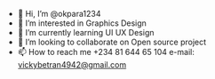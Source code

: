 - 👋 Hi, I’m @okpara1234
- 👀 I’m interested in Graphics Design
- 🌱 I’m currently learning UI UX Design
- 💞️ I’m looking to collaborate on Open source project 
- 📫 How to reach me +234 81 644 65 104
e-mail:  vickybetran4942@gmail.com

<!---
okpara1234/okpara1234 is a ✨ special ✨ repository because its `README.md` (this file) appears on your GitHub profile.
You can click the Preview link to take a look at your changes.
--->
